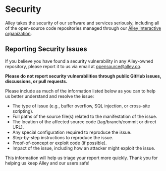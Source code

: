 # Security

Alley takes the security of our software and services seriously, including all
of the open-source code repositories managed through our
[Alley Interactive organization](https://github.com/alleyinteractive).

## Reporting Security Issues

If you believe you have found a security vulnerability in any Alley-owned
repository, please report it to us via email at opensource@alley.co.

**Please do not report security vulnerabilities through public GitHub issues,
discussions, or pull requests.**

Please include as much of the information listed below as you can to help us
better understand and resolve the issue:

- The type of issue (e.g., buffer overflow, SQL injection, or cross-site
  scripting).
- Full paths of the source file(s) related to the manifestation of the issue.
- The location of the affected source code (tag/branch/commit or direct URL).
- Any special configuration required to reproduce the issue.
- Step-by-step instructions to reproduce the issue.
- Proof-of-concept or exploit code (if possible).
- Impact of the issue, including how an attacker might exploit the issue.

This information will help us triage your report more quickly. Thank you for
helping us keep Alley and our users safe!